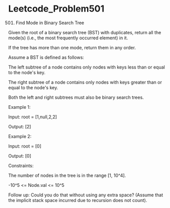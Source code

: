 # Leetcode_Problem501




501. Find Mode in Binary Search Tree



Given the root of a binary search tree (BST) with duplicates, return all the mode(s) (i.e., the most frequently occurred element) in it.



If the tree has more than one mode, return them in any order.




Assume a BST is defined as follows:




The left subtree of a node contains only nodes with keys less than or equal to the node's key.



The right subtree of a node contains only nodes with keys greater than or equal to the node's key.




Both the left and right subtrees must also be binary search trees.
 


Example 1:






Input: root = [1,null,2,2]



Output: [2]




Example 2:




Input: root = [0]



Output: [0]
 




Constraints:





The number of nodes in the tree is in the range [1, 10^4].




-10^5 <= Node.val <= 10^5
 






Follow up: Could you do that without using any extra space? (Assume that the implicit stack space incurred due to recursion does not count).
